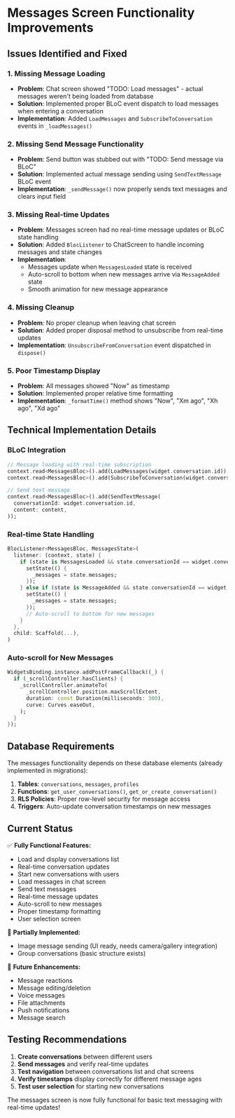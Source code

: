 # Messages Screen Functionality Improvements

## Issues Identified and Fixed

### 1. **Missing Message Loading**
- **Problem**: Chat screen showed "TODO: Load messages" - actual messages weren't being loaded from database
- **Solution**: Implemented proper BLoC event dispatch to load messages when entering a conversation
- **Implementation**: Added `LoadMessages` and `SubscribeToConversation` events in `_loadMessages()`

### 2. **Missing Send Message Functionality**
- **Problem**: Send button was stubbed out with "TODO: Send message via BLoC"
- **Solution**: Implemented actual message sending using `SendTextMessage` BLoC event
- **Implementation**: `_sendMessage()` now properly sends text messages and clears input field

### 3. **Missing Real-time Updates**
- **Problem**: Messages screen had no real-time message updates or BLoC state handling
- **Solution**: Added `BlocListener` to ChatScreen to handle incoming messages and state changes
- **Implementation**: 
  - Messages update when `MessagesLoaded` state is received
  - Auto-scroll to bottom when new messages arrive via `MessageAdded` state
  - Smooth animation for new message appearance

### 4. **Missing Cleanup**
- **Problem**: No proper cleanup when leaving chat screen
- **Solution**: Added proper disposal method to unsubscribe from real-time updates
- **Implementation**: `UnsubscribeFromConversation` event dispatched in `dispose()`

### 5. **Poor Timestamp Display**
- **Problem**: All messages showed "Now" as timestamp
- **Solution**: Implemented proper relative time formatting
- **Implementation**: `_formatTime()` method shows "Now", "Xm ago", "Xh ago", "Xd ago"

## Technical Implementation Details

### BLoC Integration
```dart
// Message loading with real-time subscription
context.read<MessagesBloc>().add(LoadMessages(widget.conversation.id));
context.read<MessagesBloc>().add(SubscribeToConversation(widget.conversation.id));

// Send text message
context.read<MessagesBloc>().add(SendTextMessage(
  conversationId: widget.conversation.id,
  content: content,
));
```

### Real-time State Handling
```dart
BlocListener<MessagesBloc, MessagesState>(
  listener: (context, state) {
    if (state is MessagesLoaded && state.conversationId == widget.conversation.id) {
      setState(() {
        _messages = state.messages;
      });
    } else if (state is MessageAdded && state.conversationId == widget.conversation.id) {
      setState(() {
        _messages = state.messages;
      });
      // Auto-scroll to bottom for new messages
    }
  },
  child: Scaffold(...),
)
```

### Auto-scroll for New Messages
```dart
WidgetsBinding.instance.addPostFrameCallback((_) {
  if (_scrollController.hasClients) {
    _scrollController.animateTo(
      _scrollController.position.maxScrollExtent,
      duration: const Duration(milliseconds: 300),
      curve: Curves.easeOut,
    );
  }
});
```

## Database Requirements

The messages functionality depends on these database elements (already implemented in migrations):

1. **Tables**: `conversations`, `messages`, `profiles`
2. **Functions**: `get_user_conversations()`, `get_or_create_conversation()`
3. **RLS Policies**: Proper row-level security for message access
4. **Triggers**: Auto-update conversation timestamps on new messages

## Current Status

✅ **Fully Functional Features:**
- Load and display conversations list
- Real-time conversation updates
- Start new conversations with users
- Load messages in chat screen
- Send text messages
- Real-time message updates
- Auto-scroll to new messages
- Proper timestamp formatting
- User selection screen

🔄 **Partially Implemented:**
- Image message sending (UI ready, needs camera/gallery integration)
- Group conversations (basic structure exists)

🚧 **Future Enhancements:**
- Message reactions
- Message editing/deletion
- Voice messages
- File attachments
- Push notifications
- Message search

## Testing Recommendations

1. **Create conversations** between different users
2. **Send messages** and verify real-time updates
3. **Test navigation** between conversations list and chat screens
4. **Verify timestamps** display correctly for different message ages
5. **Test user selection** for starting new conversations

The messages screen is now fully functional for basic text messaging with real-time updates! 